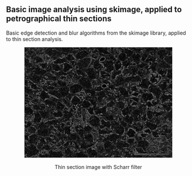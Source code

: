 ## Basic image analysis using skimage, applied to petrographical thin sections

Basic edge detection and blur algorithms from the skimage library, applied to thin section analysis.

<p align="center">
<img src="resultados/scharrCuarcita.jpg" width="80%"/>
</p>

<p align="center">Thin section image with Scharr filter</p>
